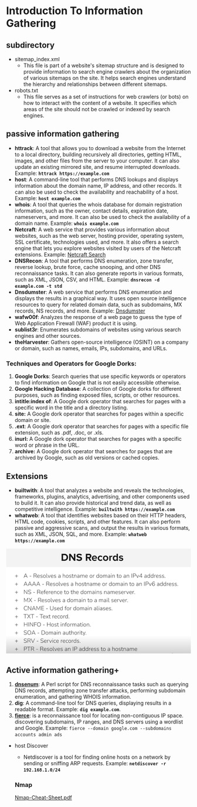 # Introduction To Information Gathering

## subdirectory

- sitemap_index.xml
    - This file is part of a website's sitemap structure and is designed to provide information to search engine crawlers about the organization of various sitemaps on the site. It helps search engines understand the hierarchy and relationships between different sitemaps.
- robots.txt
    - This file serves as a set of instructions for web crawlers (or bots) on how to interact with the content of a website. It specifies which areas of the site should not be crawled or indexed by search engines.

## passive information gathering

- **httrack**: A tool that allows you to download a website from the Internet to a local directory, building recursively all directories, getting HTML, images, and other files from the server to your computer. It can also update an existing mirrored site, and resume interrupted downloads. Example: **`httrack https://example.com`**
- **host**: A command-line tool that performs DNS lookups and displays information about the domain name, IP address, and other records. It can also be used to check the availability and reachability of a host. Example: **`host example.com`**
- **whois**: A tool that queries the whois database for domain registration information, such as the owner, contact details, expiration date, nameservers, and more. It can also be used to check the availability of a domain name. Example: **`whois example.com`**
- **Netcraft**: A web service that provides various information about websites, such as the web server, hosting provider, operating system, SSL certificate, technologies used, and more. It also offers a search engine that lets you explore websites visited by users of the Netcraft extensions. Example: [Netcraft Search](https://searchdns.netcraft.com/)
- **DNSRecon**: A tool that performs DNS enumeration, zone transfer, reverse lookup, brute force, cache snooping, and other DNS reconnaissance tasks. It can also generate reports in various formats, such as XML, JSON, CSV, and HTML. Example: **`dnsrecon -d example.com -t std`**
- **Dnsdumster**: A web service that performs DNS enumeration and displays the results in a graphical way. It uses open source intelligence resources to query for related domain data, such as subdomains, MX records, NS records, and more. Example: [Dnsdumster](https://dnsdumpster.com/)
- **wafw00f**: Analyzes the response of a web page to guess the type of Web Application Firewall (WAF) product it is using.
- **sublist3r**: Enumerates subdomains of websites using various search engines and other sources.
- **theHarvester**: Gathers open-source intelligence (OSINT) on a company or domain, such as names, emails, IPs, subdomains, and URLs.

### **Techniques and Operators for Google Dorks:**

1. **Google Dorks**: Search queries that use specific keywords or operators to find information on Google that is not easily accessible otherwise.
2. **Google Hacking Database**: A collection of Google dorks for different purposes, such as finding exposed files, scripts, or other resources.
3. **intitle:index of**: A Google dork operator that searches for pages with a specific word in the title and a directory listing.
4. **site:** A Google dork operator that searches for pages within a specific domain or site.
5. **.ext**: A Google dork operator that searches for pages with a specific file extension, such as .pdf, .doc, or .xls.
6. **inurl:** A Google dork operator that searches for pages with a specific word or phrase in the URL.
7. **archive:** A Google dork operator that searches for pages that are archived by Google, such as old versions or cached copies.

## Extensions

- **builtwith**: A tool that analyzes a website and reveals the technologies, frameworks, plugins, analytics, advertising, and other components used to build it. It can also provide historical and trend data, as well as competitive intelligence. Example: **`builtwith https://example.com`**
- **whatweb**: A tool that identifies websites based on their HTTP headers, HTML code, cookies, scripts, and other features. It can also perform passive and aggressive scans, and output the results in various formats, such as XML, JSON, SQL, and more. Example: **`whatweb https://example.com`**

![Untitled](Introduction%20To%20Information%20Gathering%201db2dc14155d484fbbbe9dcfb5341824/Untitled.png)

## Active information gathering+

1. **[dnsenum](https://github.com/fwaeytens/dnsenum)**: A Perl script for DNS reconnaissance tasks such as querying DNS records, attempting zone transfer attacks, performing subdomain enumeration, and gathering WHOIS information.
2. **dig**: A command-line tool for DNS queries, displaying results in a readable format. Example: **`dig example.com`**.
3. **[fierce](https://github.com/mschwager/fierce)**:  is a reconnaissance tool for locating non-contiguous IP space. discovering subdomains, IP ranges, and DNS servers using a wordlist and Google. Example: `fierce --domain google.com --subdomains accounts admin ads`
- host Discover
    - Netdiscover is a tool for finding online hosts on a network by sending or sniffing ARP requests. Example: **`netdiscover -r 192.168.1.0/24`**
    
    ### Nmap
    
    [Nmap-Cheat-Sheet.pdf](Introduction%20To%20Information%20Gathering%201db2dc14155d484fbbbe9dcfb5341824/Nmap-Cheat-Sheet.pdf)
